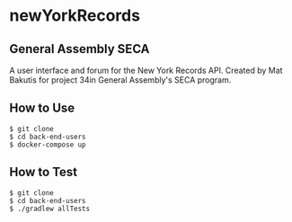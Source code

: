 # newYorkRecords

## General Assembly SECA
A user interface and forum for the New York Records API.
Created by Mat Bakutis for project 34in General Assembly's SECA program.

## How to Use
```
$ git clone
$ cd back-end-users
$ docker-compose up
```
## How to Test
```
$ git clone
$ cd back-end-users
$ ./gradlew allTests
```
